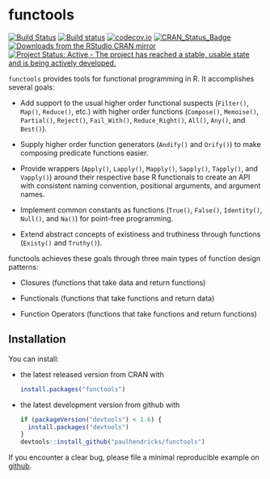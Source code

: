 <!-- README.md is generated from README.Rmd. Please edit that file -->
functools
=========

[![Build Status](https://travis-ci.org/paulhendricks/functools.png?branch=master)](https://travis-ci.org/paulhendricks/functools) [![Build status](https://ci.appveyor.com/api/projects/status/au9ww7v8mhgr59s8/branch/master?svg=true)](https://ci.appveyor.com/project/paulhendricks/functools/branch/master) [![codecov.io](http://codecov.io/github/paulhendricks/functools/coverage.svg?branch=master)](http://codecov.io/github/paulhendricks/functools?branch=master) [![CRAN\_Status\_Badge](http://www.r-pkg.org/badges/version/functools)](http://cran.r-project.org/package=functools) [![Downloads from the RStudio CRAN mirror](http://cranlogs.r-pkg.org/badges/functools)](http://cran.rstudio.com/package=functools) [![Project Status: Active - The project has reached a stable, usable state and is being actively developed.](http://www.repostatus.org/badges/0.1.0/active.svg)](http://www.repostatus.org/#active)

`functools` provides tools for functional programming in R. It accomplishes several goals:

-   Add support to the usual higher order functional suspects (`Filter()`, `Map()`, `Reduce()`, etc.) with higher order functions (`Compose()`, `Memoise()`, `Partial()`, `Reject()`, `Fail_With()`, `Reduce_Right()`, `All()`, `Any()`, and `Best()`).

-   Supply higher order function generators (`Andify()` and `Orify()`) to make composing predicate functions easier.

-   Provide wrappers (`Apply()`, `Lapply()`, `Mapply()`, `Sapply()`, `Tapply()`, and `Vapply()`) around their respective base R functionals to create an API with consistent naming convention, positional arguments, and argument names.

-   Implement common constants as functions (`True()`, `False()`, `Identity()`, `Null()`, and `Na()`) for point-free programming.

-   Extend abstract concepts of existiness and truthiness through functions (`Existy()` and `Truthy()`).

functools achieves these goals through three main types of function design patterns:

-   Closures (functions that take data and return functions)

-   Functionals (functions that take functions and return data)

-   Function Operators (functions that take functions and return functions)

Installation
------------

You can install:

-   the latest released version from CRAN with

    ``` r
    install.packages("functools")
    ```

-   the latest development version from github with

    ``` r
    if (packageVersion("devtools") < 1.6) {
      install.packages("devtools")
    }
    devtools::install_github("paulhendricks/functools")
    ```

If you encounter a clear bug, please file a minimal reproducible example on [github](https://github.com/paulhendricks/functools/issues).
